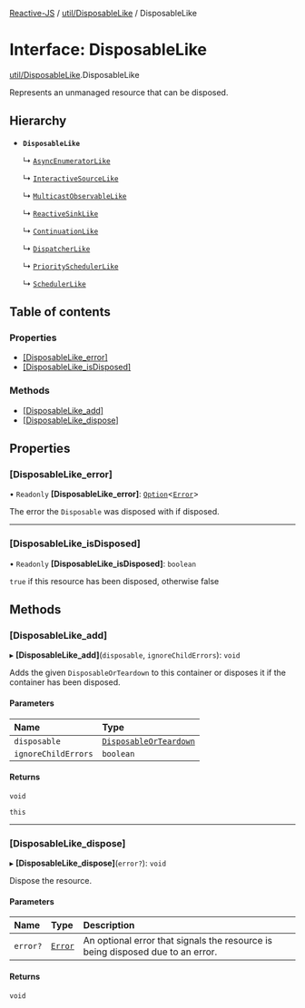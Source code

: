[Reactive-JS](../README.md) / [util/DisposableLike](../modules/util_DisposableLike.md) / DisposableLike

# Interface: DisposableLike

[util/DisposableLike](../modules/util_DisposableLike.md).DisposableLike

Represents an unmanaged resource that can be disposed.

## Hierarchy

- **`DisposableLike`**

  ↳ [`AsyncEnumeratorLike`](ix_AsyncEnumeratorLike.AsyncEnumeratorLike.md)

  ↳ [`InteractiveSourceLike`](ix_InteractiveSourceLike.InteractiveSourceLike.md)

  ↳ [`MulticastObservableLike`](rx_MulticastObservableLike.MulticastObservableLike.md)

  ↳ [`ReactiveSinkLike`](rx_ReactiveSinkLike.ReactiveSinkLike.md)

  ↳ [`ContinuationLike`](scheduling_ContinuationLike.ContinuationLike.md)

  ↳ [`DispatcherLike`](scheduling_DispatcherLike.DispatcherLike.md)

  ↳ [`PrioritySchedulerLike`](scheduling_PrioritySchedulerLike.PrioritySchedulerLike.md)

  ↳ [`SchedulerLike`](scheduling_SchedulerLike.SchedulerLike.md)

## Table of contents

### Properties

- [[DisposableLike\_error]](util_DisposableLike.DisposableLike.md#[disposablelike_error])
- [[DisposableLike\_isDisposed]](util_DisposableLike.DisposableLike.md#[disposablelike_isdisposed])

### Methods

- [[DisposableLike\_add]](util_DisposableLike.DisposableLike.md#[disposablelike_add])
- [[DisposableLike\_dispose]](util_DisposableLike.DisposableLike.md#[disposablelike_dispose])

## Properties

### [DisposableLike\_error]

• `Readonly` **[DisposableLike\_error]**: [`Option`](../modules/util_Option.md#option)<[`Error`](../modules/util_DisposableLike.md#error)\>

The error the `Disposable` was disposed with if disposed.

___

### [DisposableLike\_isDisposed]

• `Readonly` **[DisposableLike\_isDisposed]**: `boolean`

`true` if this resource has been disposed, otherwise false

## Methods

### [DisposableLike\_add]

▸ **[DisposableLike_add]**(`disposable`, `ignoreChildErrors`): `void`

Adds the given `DisposableOrTeardown` to this container or disposes it if the container has been disposed.

#### Parameters

| Name | Type |
| :------ | :------ |
| `disposable` | [`DisposableOrTeardown`](../modules/util_DisposableLike.md#disposableorteardown) |
| `ignoreChildErrors` | `boolean` |

#### Returns

`void`

`this`

___

### [DisposableLike\_dispose]

▸ **[DisposableLike_dispose]**(`error?`): `void`

Dispose the resource.

#### Parameters

| Name | Type | Description |
| :------ | :------ | :------ |
| `error?` | [`Error`](../modules/util_DisposableLike.md#error) | An optional error that signals the resource is being disposed due to an error. |

#### Returns

`void`
